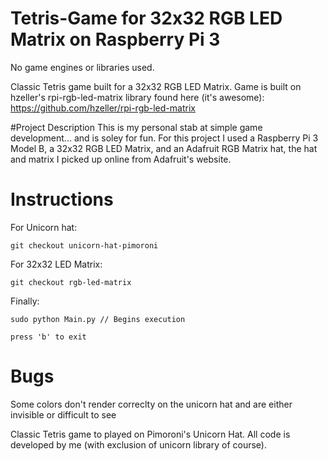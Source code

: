 # Tetris-Game for 32x32 RGB LED Matrix on Raspberry Pi 3
No game engines or libraries used. 

Classic Tetris game built for a 32x32 RGB LED Matrix. 
Game is built on hzeller's rpi-rgb-led-matrix library found here (it's awesome): https://github.com/hzeller/rpi-rgb-led-matrix


#Project Description
This is my personal stab at simple game development... and is soley for fun.
For this project I used a Raspberry Pi 3 Model B, a 32x32 RGB LED Matrix, and an Adafruit RGB Matrix hat, the hat and matrix I picked up online from Adafruit's website.

# Instructions

For Unicorn hat:
	
	git checkout unicorn-hat-pimoroni

For 32x32 LED Matrix:

	git checkout rgb-led-matrix


Finally: 

	sudo python Main.py // Begins execution

	press 'b' to exit

# Bugs
Some colors don't render correclty on the unicorn hat and are either invisible or difficult to see

Classic Tetris game to played on Pimoroni's Unicorn Hat. 
All code is developed by me (with exclusion of unicorn library of course).

